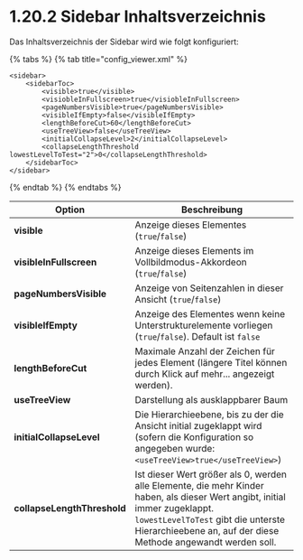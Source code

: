 # 1.20.2 Sidebar Inhaltsverzeichnis

Das Inhaltsverzeichnis der Sidebar wird wie folgt konfiguriert:

{% tabs %}
{% tab title="config_viewer.xml" %}
```markup
<sidebar>
    <sidebarToc>
        <visible>true</visible>
        <visiobleInFullscreen>true</visiobleInFullscreen>
        <pageNumbersVisible>true</pageNumbersVisible>
        <visibleIfEmpty>false</visibleIfEmpty>
        <lengthBeforeCut>60</lengthBeforeCut>
        <useTreeView>false</useTreeView>
        <initialCollapseLevel>2</initialCollapseLevel>
        <collapseLengthThreshold lowestLevelToTest="2">0</collapseLengthThreshold>
    </sidebarToc>
</sidebar>
```
{% endtab %}
{% endtabs %}

| **Option**                  | Beschreibung                                                                                                                                                                                                                        |
| --------------------------- | ----------------------------------------------------------------------------------------------------------------------------------------------------------------------------------------------------------------------------------- |
| **visible**                 | Anzeige dieses Elementes (`true`/`false`)                                                                                                                                                                                           |
| **visibleInFullscreen**     | Anzeige dieses Elements im Vollbildmodus-Akkordeon (`true`/`false`)                                                                                                                                                                 |
| **pageNumbersVisible**      | Anzeige von Seitenzahlen in dieser Ansicht (`true`/`false`)                                                                                                                                                                         |
| **visibleIfEmpty**          | Anzeige des Elementes wenn keine Unterstrukturelemente vorliegen (`true`/`false`). Default ist `false`                                                                                                                              |
| **lengthBeforeCut**         | Maximale Anzahl der Zeichen für jedes Element (längere Titel können durch Klick auf mehr... angezeigt werden).                                                                                                                      |
| **useTreeView**             | Darstellung als ausklappbarer Baum                                                                                                                                                                                                  |
| **initialCollapseLevel**    | Die Hierarchieebene, bis zu der die Ansicht initial zugeklappt wird (sofern die Konfiguration so angegeben wurde: `<useTreeView>true</useTreeView>`)                                                                                |
| **collapseLengthThreshold** | Ist dieser Wert größer als 0, werden alle Elemente, die mehr Kinder haben, als dieser Wert angibt, initial immer zugeklappt. `lowestLevelToTest` gibt die unterste Hierarchieebene an, auf der diese Methode angewandt werden soll. |
